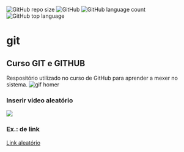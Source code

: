 ![GitHub repo size](https://img.shields.io/github/repo-size/zheyhanef/git)
![GitHub](https://img.shields.io/github/license/zheyhanef/git)
![GitHub language count](https://img.shields.io/github/languages/count/zheyhanef/git)
![GitHub top language](https://img.shields.io/github/languages/top/zheyhanef/git)

# git
## Curso GIT e GITHUB
Respositório utilizado no curso de GitHub para aprender a mexer no sistema. 
![gif homer](https://github.com/zheyhanef/git/blob/master/BaggyDeficientJunebug-small.gif)
### Inserir video aleatório
[![](http://img.youtube.com/vi/bGqw8crGZ7Y/0.jpg)](http://www.youtube.com/watch?v=bGqw8crGZ7Y "Teste 01")
### Ex.: de link
[Link aleatório](http://embedyoutube.org/)
